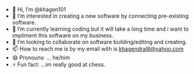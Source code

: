 - 👋 Hi, I’m @khagen101
- 👀 I’m interested in creating a new software by connecting pre-existing software.
- 🌱 I’m currently learning coding but it will take a long time and i want to impliment this software on my business.
- 💞️ I’m looking to collaborate on software building/editing and creating.
- 📫 How to reach me is by my email with is khagendral8@yahoo.com
- 😄 Pronouns: ... he/him
- ⚡ Fun fact: ...im really good at chess.

<!---
khagen101/khagen101 is a ✨ special ✨ repository because its `README.md` (this file) appears on your GitHub profile.
You can click the Preview link to take a look at your changes.
--->
